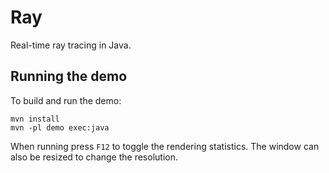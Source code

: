 # Ray

Real-time ray tracing in Java.

## Running the demo

To build and run the demo:

	mvn install
	mvn -pl demo exec:java

When running press `F12` to toggle the rendering statistics. The window can also be resized to change the resolution.